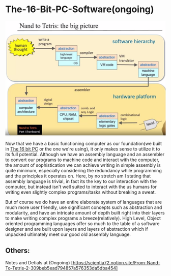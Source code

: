 # The-16-Bit-PC-Software(ongoing)

![Alt text](Roadmap.png?raw=true "Title") 

Now that we have a basic functioning computer as our foundation(we built in [The 16 bit PC](https://www.notion.so/From-NAND-to-Tetris-1-561e43324a0145eaaa1a2d5aefbdcf74) or the one we're using), it only makes sense to utilize it to its full potential. Although we have an assembly language and an assembler to convert our programs to machine code and interact with the computer, the amount of sophistication we can achieve writing in simple assembly is quite minimum, especially considering the redundancy while programming and the principles it operates on. Here, by no stretch am I stating that assembly language is trivial, in fact its the key to our interaction with the computer, but instead isn't well suited to interact with the us humans for writing even slightly complex programs/tasks without breaking a sweat. 

But of course we do have an entire elaborate system of languages that are much more user friendly, use significant concepts such as abstraction and modularity, and have an intricate amount of depth built right into their layers to make writing complex programs a breeze(relatively). High Level, Object oriented programming languages offer so much to the table of a software designer and are built upon layers and layers of abstraction which if unpacked ultimately meet our good old assembly language.


 ## Others: 
 
 Notes and Detials at (Ongoing) [https://scientia72.notion.site/From-Nand-To-Tetris-2-309beb5ead794857a576353da5dba454] 
